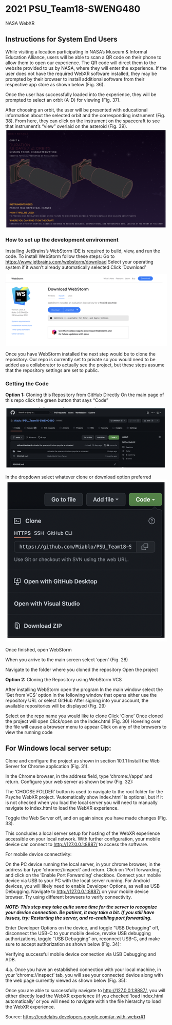 # 2021 PSU_Team18-SWENG480
NASA WebXR

## Instructions for System End Users 

While visiting a location participating in NASA’s Museum & Informal Education Alliance, users will be able to scan a QR code on their phone to allow them to open our experience. The QR code will direct them to the website provided to us by NASA, where they will enter the experience.
If the user does not have the required WebXR software installed, they may be prompted by their browser to install additional software from their respective app store as shown below (Fig. 36).

Once the user has successfully loaded into the experience, they will be prompted to select an orbit (A-D) for viewing (Fig. 37).

After choosing an orbit, the user will be presented with educational information about the selected orbit and the corresponding instrument (Fig. 38). From here, they can click on the instrument on the spacecraft to see that instrument’s “view” overlaid on the asteroid (Fig. 39).
![code](/Resources/orbit-panel.png)


### How to set up the development environment 
Installing JetBrains’s WebStorm IDE is required to build, view, and run the code. To install WebStorm follow these steps:
Go to https://www.jetbrains.com/webstorm/download
Select your operating system if it wasn’t already automatically selected
Click ‘Download’

<!-- image will go here --> 
![webstorm downloads page](/Resources/orbits-btn.png "Webstorm Downloads Page")

Once you have WebStorm installed the next step would be to clone the repository. Our repo is currently set to private so you would need to be added as a collaborator to actually see the project, but these steps assume that the repository settings are set to public.

### Getting the Code

**Option 1:** Cloning this Repository from GitHub Directly
On the main page of this repo click the green button that says “Code”
<!-- add images -->
![code](/Resources/git_repo.png)

In the dropdown select whatever clone or download option preferred
![code](/Resources/git_code.png)

Once finished, open WebStorm


When you arrive to the main screen select ‘open’ (Fig. 28)

Navigate to the folder where you cloned the repository
Open the project

**Option 2:** Cloning the Repository using WebStorm VCS

After installing WebStorm open the program
In the main window select the ‘Get from VCS’ option
In the following window that opens either use the repository URL or select GitHub
After signing into your account, the available repositories will be displayed (Fig. 29)

<!-- image -->

Select on the repo name you would like to clone
Click ‘Clone’ 
Once cloned the project will open
Click/open on the index.html (Fig. 30)
Hovering over the file will cause a browser menu to appear
Click on any of the browsers to view the running code

<!-- image -->

## For Windows local server setup:

Clone and configure the project as shown in section 10.1.1
Install the Web Server for Chrome application (Fig. 31).
<!-- image -->

In the Chrome browser, in the address field, type ‘chrome://apps’ and return.
Configure your web server as shown below (Fig. 32):
<!-- image -->

The ‘CHOOSE FOLDER’ button is used to navigate to the root folder for the Psyche WebXR project.
‘Automatically show index.html’ is optional, but if it is not checked when you load the local server you will need to manually navigate to index.html to load the WebXR experience.




Toggle the Web Server off, and on again since you have made changes (Fig. 33).

This concludes a local server setup for hosting of the WebXR experience accessible on your local network. With further configuration, your mobile device can connect to http://127.0.0.1:8887/ to access the software.

For mobile device connectivity:

On the PC device running the local server, in your chrome browser, in the address bar type ‘chrome://inspect’ and return.
Click on ‘Port forwarding’, and click on the ‘Enable Port Forwarding’ checkbox.
Connect your mobile device via USB to your PC with the local server running. For Android devices, you will likely need to enable Developer Options, as well as USB Debugging. 
Navigate to http://127.0.0.1:8887/ on your mobile device browser. Try using different browsers to verify connectivity. 

***NOTE: This step may take quite some time for the server to recognize your device connection. Be patient, it may take a bit. If you still have issues, try:
Restarting the server, and re-enabling port forwarding.***

Enter Developer Options on the device, and toggle “USB Debugging” off, disconnect the USB-C to your mobile device, revoke USB debugging authorizations, toggle “USB Debugging” on, reconnect USB-C, and make sure to accept authorization as shown below (Fig. 34):

Verifying successful mobile device connection via USB Debugging and ADB. 

4.a. Once you have an established connection with your local machine, in your ‘chrome://inspect’ tab, you will see your connected device along with the web page currently viewed as shown below (Fig. 35):

Once you are able to successfully navigate to http://127.0.0.1:8887/, you will either directly load the WebXR experience (if you checked ‘load index.html automatically’ or you will need to navigate within the file hierarchy to load the WebXR experience.

Source: https://codelabs.developers.google.com/ar-with-webxr#1


